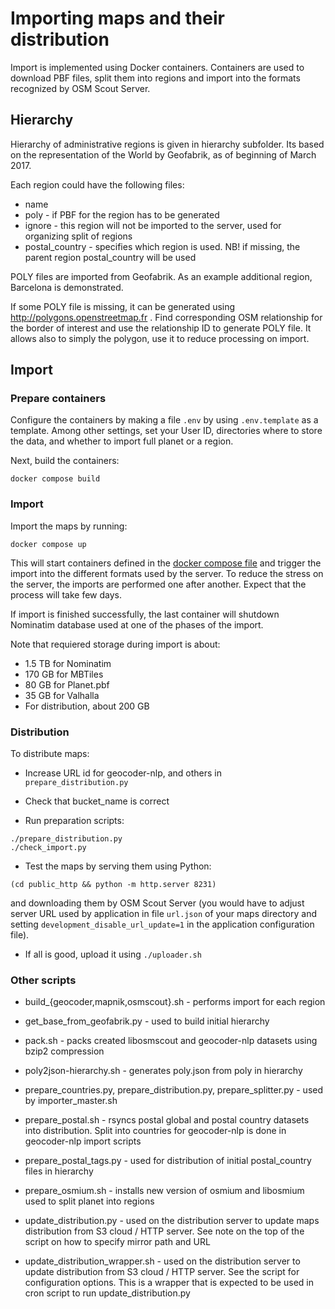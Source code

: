 
# Importing maps and their distribution

Import is implemented using Docker containers. Containers are used to download 
PBF files, split them into regions and import into the formats recognized 
by OSM Scout Server.

## Hierarchy

Hierarchy of administrative regions is given in hierarchy
subfolder. Its based on the representation of the World by Geofabrik,
as of beginning of March 2017. 

Each region could have the following files:

* name
* poly - if PBF for the region has to be generated
* ignore - this region will not be imported to the server, used for
  organizing split of regions
* postal_country - specifies which region is used. NB! if missing, the
  parent region postal_country will be used
  
POLY files are imported from Geofabrik. As an example additional
region, Barcelona is demonstrated.

If some POLY file is missing, it can be generated using
http://polygons.openstreetmap.fr . Find corresponding OSM relationship
for the border of interest and use the relationship ID to generate
POLY file. It allows also to simply the polygon, use it to reduce
processing on import.


## Import

### Prepare containers

Configure the containers by making a file `.env` by using `.env.template` as a
template. Among other settings, set your User ID, directories where to
store the data, and whether to import full planet or a region.

Next, build the containers:
```
docker compose build
```

### Import

Import the maps by running:
```
docker compose up
```

This will start containers defined in the 
[docker compose file](docker-compose.yaml) and trigger the import into the
different formats used by the server. To reduce the stress on the server, the
imports are performed one after another. Expect that the process will take
few days.

If import is finished successfully, the last container will shutdown Nominatim
database used at one of the phases of the import.

Note that requiered storage during import is about:

- 1.5 TB for Nominatim
- 170 GB for MBTiles
- 80 GB for Planet.pbf
- 35 GB for Valhalla
- For distribution, about 200 GB

### Distribution

To distribute maps:

* Increase URL id for geocoder-nlp, and others in
  `prepare_distribution.py`
  
* Check that bucket_name is correct

* Run preparation scripts:
```
./prepare_distribution.py
./check_import.py
```

* Test the maps by serving them using Python:
```
(cd public_http && python -m http.server 8231)
```
and downloading them by OSM Scout Server (you would have to adjust server URL used by
application in file `url.json` of your maps directory and setting `development_disable_url_update=1` in the application configuration file). 

* If all is good, upload it using `./uploader.sh`
  
### Other scripts

* build_{geocoder,mapnik,osmscout}.sh - performs import for each region

* get_base_from_geofabrik.py - used to build initial hierarchy

* pack.sh - packs created libosmscout and geocoder-nlp datasets using
  bzip2 compression

* poly2json-hierarchy.sh - generates poly.json from poly in hierarchy
  
* prepare_countries.py, prepare_distribution.py, prepare_splitter.py - used by importer_master.sh

* prepare_postal.sh - rsyncs postal global and postal country datasets
  into distribution. Split into countries for geocoder-nlp is done in
  geocoder-nlp import scripts
  
* prepare_postal_tags.py - used for distribution of initial
  postal_country files in hierarchy

* prepare_osmium.sh - installs new version of osmium and libosmium
  used to split planet into regions
  
* update_distribution.py - used on the distribution server to update
  maps distribution from S3 cloud / HTTP server. See note on the top
  of the script on how to specify mirror path and URL
  
* update_distribution_wrapper.sh - used on the distribution server to
  update distribution from S3 cloud / HTTP server. See the script for
  configuration options. This is a wrapper that is expected to be used
  in cron script to run update_distribution.py
